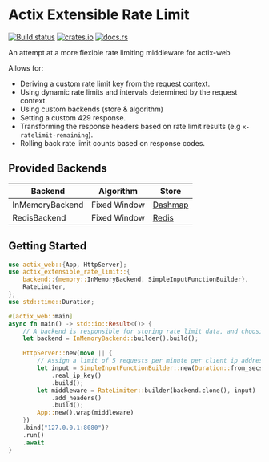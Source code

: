 # Actix Extensible Rate Limit

[![Build status](https://github.com/jacob-pro/actix-extensible-rate-limit/actions/workflows/rust.yml/badge.svg)](https://github.com/jacob-pro/actix-extensible-rate-limit/actions)
[![crates.io](https://img.shields.io/crates/v/actix-extensible-rate-limit.svg)](https://crates.io/crates/actix-extensible-rate-limit)
[![docs.rs](https://docs.rs/actix-extensible-rate-limit/badge.svg)](https://docs.rs/actix-extensible-rate-limit/latest/actix_extensible_rate_limit/)

An attempt at a more flexible rate limiting middleware for actix-web

Allows for:

- Deriving a custom rate limit key from the request context.
- Using dynamic rate limits and intervals determined by the request context.
- Using custom backends (store & algorithm)
- Setting a custom 429 response.
- Transforming the response headers based on rate limit results (e.g `x-ratelimit-remaining`).
- Rolling back rate limit counts based on response codes.

## Provided Backends

| Backend         | Algorithm    | Store                                          |
|-----------------|--------------|------------------------------------------------|
| InMemoryBackend | Fixed Window | [Dashmap](https://github.com/xacrimon/dashmap) |
| RedisBackend    | Fixed Window | [Redis](https://github.com/mitsuhiko/redis-rs) |

## Getting Started

```rust
use actix_web::{App, HttpServer};
use actix_extensible_rate_limit::{
    backend::{memory::InMemoryBackend, SimpleInputFunctionBuilder},
    RateLimiter,
};
use std::time::Duration;

#[actix_web::main]
async fn main() -> std::io::Result<()> {
    // A backend is responsible for storing rate limit data, and choosing whether to allow/deny requests
    let backend = InMemoryBackend::builder().build();

    HttpServer::new(move || {
        // Assign a limit of 5 requests per minute per client ip address
        let input = SimpleInputFunctionBuilder::new(Duration::from_secs(60), 5)
            .real_ip_key()
            .build();
        let middleware = RateLimiter::builder(backend.clone(), input)
            .add_headers()
            .build();
        App::new().wrap(middleware)
    })
    .bind("127.0.0.1:8080")?
    .run()
    .await
}
```
